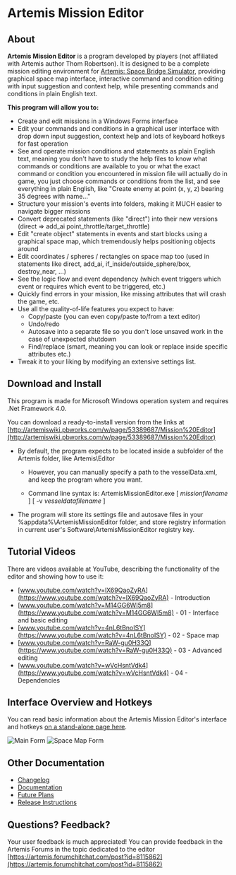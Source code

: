 # Artemis Mission Editor

## About

**Artemis Mission Editor** is a program developed by players (not affiliated 
with Artemis author Thom Robertson).  It is designed to be a complete 
mission editing environment for 
[Artemis: Space Bridge Simulator](https://artemisspaceshipbridge.com/), 
providing graphical space map interface, interactive command and condition
editing with input suggestion and context help, while presenting commands
and conditions in plain English text.

**This program will allow you to:**

* Create and edit missions in a Windows Forms interface 
* Edit your commands and conditions in a graphical user interface with 
  drop down input suggestion, context help and lots of keyboard hotkeys for 
  fast operation 
* See and operate mission conditions and statements as plain English text, 
  meaning you don't have to study the help files to know what commands or 
  conditions are available to you or what the exact command or condition 
  you encountered in mission file will actually do in game, you just choose
  commands or conditions from the list, and see everything in plain English,
  like "Create enemy at point (x, y, z) bearing 35 degrees with name..." 
* Structure your mission's events into folders, making it MUCH easier to 
  navigate bigger missions 
* Convert deprecated statements (like "direct") into their new versions
  (direct => add\_ai point\_throttle/target\_throttle) 
* Edit "create object" statements in events and start blocks using a
  graphical space map, which tremendously helps positioning objects around 
* Edit coordinates / spheres / rectangles on space map too (used in
  statements like direct, add\_ai, if\_inside/outside\_sphere/box,
  destroy\_near, ...) 
* See the logic flow and event dependency (which event triggers which event
  or requires which event to be triggered, etc.) 
* Quickly find errors in your mission, like missing attributes that will
  crash the game, etc. 
* Use all the quality-of-life features you expect to have: 
  * Copy/paste (you can even copy/paste to/from a text editor)
  * Undo/redo
  * Autosave into a separate file so you don't lose unsaved work in the
    case of unexpected shutdown
  * Find/replace (smart, meaning you can look or replace inside specific 
    attributes etc.)
* Tweak it to your liking by modifying an extensive settings list.

## Download and Install

This program is made for Microsoft Windows operation system and requires
.Net Framework 4.0.  

You can download a ready-to-install version from the links at
[http://artemiswiki.pbworks.com/w/page/53389687/Mission%20Editor](http://artemiswiki.pbworks.com/w/page/53389687/Mission%20Editor)

* By default, the program expects to be located inside a subfolder of the 
  Artemis folder, like Artemis\Editor

  * However, you can manually specify a path to the vesselData.xml, and
    keep the program where you want. 

  * Command line syntax is: ArtemisMissionEditor.exe [ _missionfilename_ ]
    [ -v _vesseldatafilename_ ]

* The program will store its settings file and autosave files in your
  %appdata%\ArtemisMissionEditor folder, and store registry information 
  in current user's Software\ArtemisMissionEditor registry key.

## Tutorial Videos
 
There are videos available at YouTube, describing the functionality of 
the editor and showing how to use it:
 
* [www.youtube.com/watch?v=lX69QaoZyRA](https://www.youtube.com/watch?v=lX69QaoZyRA) - Introduction
* [www.youtube.com/watch?v=M14GG6WI5m8](https://www.youtube.com/watch?v=M14GG6WI5m8) - 01 - Interface and basic editing
* [www.youtube.com/watch?v=4nL6tBnoISY](https://www.youtube.com/watch?v=4nL6tBnoISY) - 02 - Space map
* [www.youtube.com/watch?v=RaW-gu0H33Q](https://www.youtube.com/watch?v=RaW-gu0H33Q) - 03 - Advanced editing
* [www.youtube.com/watch?v=wVcHsntVdk4](https://www.youtube.com/watch?v=wVcHsntVdk4) - 04 - Dependencies

## Interface Overview and Hotkeys

You can read basic information about the Artemis Mission Editor's
interface and hotkeys [on a stand-alone page here](http://artemiswiki.pbworks.com/w/page/53390043/Mission%20Editor%20-%20Interface%20Overview).

![Main Form](http://artemiswiki.pbworks.com/w/file/fetch/53389784/MissionEditor_MainForm.png "Main Form")
![Space Map Form](http://artemiswiki.pbworks.com/w/file/fetch/53389921/MissionEditor_SpaceMapForm.png "Space Map Form")

## Other Documentation

* [Changelog](ArtemisMissionEditor/zzz_Changelog.txt)
* [Documentation](ArtemisMissionEditor/zzz_Documentation.txt)
* [Future Plans](ArtemisMissionEditor/zzz_Future_Plans.txt)
* [Release Instructions](ArtemisMissionEditor/zzz_Release_Instructions.txt)

## Questions? Feedback?

Your user feedback is much appreciated! You can provide feedback in the
Artemis Forums in the topic dedicated to the editor 
[https://artemis.forumchitchat.com/post?id=8115862](https://artemis.forumchitchat.com/post?id=8115862)
